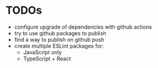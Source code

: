 # TODOs

- configure upgrade of dependencies with github actions
- try to use github packages to publish
- find a way to publish on github push
- create multiple ESLint packages for:
  - JavaScript only
  - TypeScript + React
